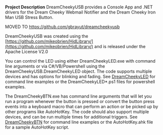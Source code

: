 **Project Description**
DreamCheekyUSB provides a Console App and .NET drivers for the Dream Cheeky Webmail Notifier and the Dream Cheeky Iron Man USB Stress Button.

MOVED TO https://github.com/gbrayut/dreamcheekyusb

DreamCheekyUSB was created using the [https://github.com/mikeobrien/HidLibrary/](https://github.com/mikeobrien/HidLibrary/) and is released under the Apache License V2.0

You can control the LED using either DreamCheekyLED.exe with command line arguments or via C#/VB/Powershell using the DreamCheekyUSB.DreamCheekyLED object. The code supports multiple devices and has options for blinking and fading. See [DreamCheekyLED](DreamCheekyLED) for command line examples or the DreamCheekyLED*.ps1 files for powershell examples.

The DreamCheekyBTN.exe has command line arguments that will let you run a program whenever the button is pressed or convert the button press events into a keyboard macro that can perform an action or be picked up by other programs like AutoHotKey. The code should also support multiple devices, and can be run multiple times for additional triggers. See [DreamCheekyBTN](DreamCheekyBTN) for command line examples or the AutoHotKey.ahk file for a sample AutoHotKey script.


